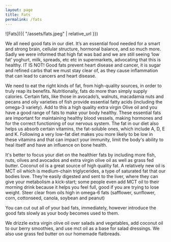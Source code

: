 ```yaml
---
layout: page
title: Fats
permalink: /fats
---
```


![Fats]({{ "/assets/fats.jpeg" | relative_url }})

We all need good fats in our diet. It’s an essential food needed for a smart and strong brain, cellular structure, hormonal balance, and so much more. Sadly we were informed that high fat was bad and we are still seeing ‘low fat’ yoghurt, milk, spreads, etc etc in supermarkets, advocating that this is healthy. IT IS NOT! Good fats prevent heart disease and cancer, it is sugar and refined carbs that we must stay clear of, as they cause inflammation that can lead to cancers and heart disease.

We need to eat the right kinds of fat, from high-quality sources, in order to truly reap its benefits.  Nutritionally, fats do more than simply supply calories. Certain fats, like those in avocado’s, walnuts, macadamia nuts and pecans and oily varieties of fish provide essential fatty acids (including the omega-3 variety). Add to this a high quality extra virgin Olive oil and you have a good range of fats to make your body healthy. These essential fats are important for maintaining healthy blood vessels, making hormones and for the correct functioning of our nervous system. The fat in our diet also helps us absorb certain vitamins, the fat-soluble ones, which include A, D, E and K. Following a very low-fat diet makes you more likely to be low in these vitamins and that can impact your immunity, limit the body's ability to heal itself and have an influence on bone health. 

It's better to focus your diet on the healthier fats by including more fish, nuts, olives and avocados and  extra virgin olive oil as well as grass fed butter. Coconut oil is a great source of high quality fat. A relatively new oil is MCT oil which is medium-chain triglycerides, a type of saturated fat that our bodies love. They’re easily digested and sent to the liver, where they can give your metabolism a kick-start; some people even add MCT oil to their morning drink because it helps you feel full, good if you are trying to lose weight.
 Steer clear from oils high in omega-6 fats (safflower, sunflower, corn, cottonseed, canola, soybean and peanut)

You can cut out all of your bad fats, immediately, however introduce the good fats slowly as your body becomes used to them. 

We drizzle extra virgin olive oil over salads and vegetables, add coconut oil to our berry smoothies, and use mct oil as a base for salad dressings. We also use grass fed butter on our homemade flatbreads. 
 


